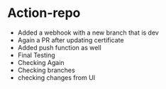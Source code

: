 # Action-repo
- Added a webhook with a new branch that is dev
- Again a PR after updating certificate
- Added push function as well
- Final Testing 
- Checking Again
- Checking branches
- checking changes from UI

